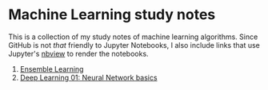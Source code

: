 # Machine Learning study notes
This is a collection of my study notes of machine learning algorithms. 
Since GitHub is not *that* friendly to Jupyter Notebooks, I also include links 
that use Jupyter's [nbview](https://nbviewer.jupyter.org/) to render the 
notebooks. 

1. [Ensemble Learning](https://nbviewer.jupyter.org/github/chang48/Machine-Learning-notes/blob/master/Ensemble-Learning.ipynb)
2. [Deep Learning 01: Neural Network basics](https://nbviewer.jupyter.org/github/chang48/Machine-Learning-study-notes/blob/master/DeepLearning-01-Neural-Network-Basics.ipynb)
